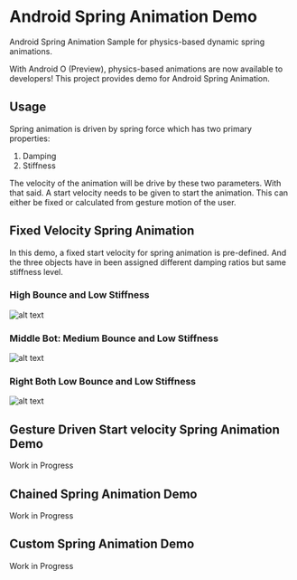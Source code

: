 # Android Spring Animation Demo
Android Spring Animation Sample for physics-based dynamic spring animations.

With Android O (Preview), physics-based animations are now available to developers! This project provides demo for Android Spring Animation.

## Usage

Spring animation is driven by spring force which has two primary properties:
1) Damping
2) Stiffness

The velocity of the animation will be drive by these two parameters. With that said. A start velocity needs to be given to start the animation. This can either be fixed or calculated from gesture motion of the user.

## Fixed Velocity Spring Animation
In this demo, a fixed start velocity for spring animation is pre-defined. And the three objects have in been assigned different damping ratios but same stiffness level.

### High Bounce and Low Stiffness

![alt text](https://www.dropbox.com/s/00ipfqr9xydpal1/videotogif_2017.07.20_11.14.40.gif?dl=1)

### Middle Bot: Medium Bounce and Low Stiffness

![alt text](https://www.dropbox.com/s/1kffrby7jo8xh97/android_spring_animation_demo1.gif?dl=1)

### Right Both Low Bounce and Low Stiffness

![alt text](https://www.dropbox.com/s/zfgyxs4awcasl0e/android_spring_animation_demo2.gif?dl=1)


## Gesture Driven Start velocity Spring Animation Demo

Work in Progress

## Chained Spring Animation Demo

Work in Progress

## Custom Spring Animation Demo
Work in Progress
